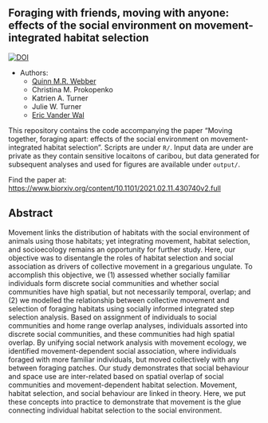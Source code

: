 

## Foraging with friends, moving with anyone: effects of the social environment on movement-integrated habitat selection


[![DOI](https://zenodo.org/badge/DOI/10.5281/zenodo.4549509.svg)](https://doi.org/10.5281/zenodo.4549509)


  - Authors:
      - [Quinn M.R. Webber](https://qwebber.weebly.com/)
      - Christina M. Prokopenko
      - Katrien A. Turner
      - Julie W. Turner
      - [Eric Vander Wal](https://weel.gitlab.io/)

This repository contains the code accompanying the paper “Moving together, foraging apart: effects of the social environment on movement-integrated habitat selection”. 
Scripts are under `R/`.  Input data are under are private as they contain sensitive locaitons of caribou, but data generated for subsequent analyses and used for figures are available under `output/`.

Find the paper at: https://www.biorxiv.org/content/10.1101/2021.02.11.430740v2.full

## Abstract

Movement links the distribution of habitats with the social environment of animals using those habitats; yet integrating movement, habitat selection, and socioecology remains an opportunity for further study. Here, our objective was to disentangle the roles of habitat selection and social association as drivers of collective movement in a gregarious ungulate. To accomplish this objective, we (1) assessed whether socially familiar individuals form discrete social communities and whether social communities have high spatial, but not necessarily temporal, overlap; and (2) we modelled the relationship between collective movement and selection of foraging habitats using socially informed integrated step selection analysis. Based on assignment of individuals to social communities and home range overlap analyses, individuals assorted into discrete social communities, and these communities had high spatial overlap. By unifying social network analysis with movement ecology, we identified movement-dependent social association, where individuals foraged with more familiar individuals, but moved collectively with any between foraging patches. Our study demonstrates that social behaviour and space use are inter-related based on spatial overlap of social communities and movement-dependent habitat selection. Movement, habitat selection, and social behaviour are linked in theory. Here, we put these concepts into practice to demonstrate that movement is the glue connecting individual habitat selection to the social environment.
